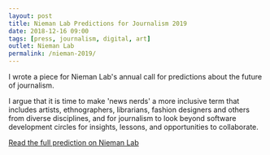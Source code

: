 ```yaml
---
layout: post
title: Nieman Lab Predictions for Journalism 2019
date: 2018-12-16 09:00
tags: [press, journalism, digital, art]
outlet: Nieman Lab
permalink: /nieman-2019/
---
```


I wrote a piece for Nieman Lab's annual call for predictions about the future of journalism. 

I argue that it is time to make 'news nerds' a more inclusive term that includes artists, ethnographers, librarians, fashion designers and others from diverse disciplines, and for journalism to look beyond software development circles for insights, lessons, and opportunities to collaborate. 

[Read the full prediction on Nieman Lab](http://www.niemanlab.org/2018/12/tech-shouldnt-be-the-only-field-pollinating-news-nerds/)


